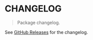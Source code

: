 # CHANGELOG

> Package changelog.

See [GitHub Releases](https://github.com/stdlib-js/assert-is-float32matrix-like/releases) for the changelog.